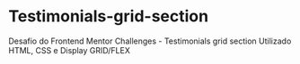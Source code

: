 # Testimonials-grid-section
Desafio do Frontend Mentor Challenges - Testimonials grid section
Utilizado HTML, CSS e  Display GRID/FLEX
